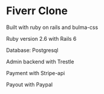 # Fiverr Clone

Built with ruby on rails and bulma-css

Ruby version 2.6 with Rails 6

 Database: Postgresql

 Admin backend with Trestle
 
 Payment with Stripe-api
 
 Payout with Paypal
